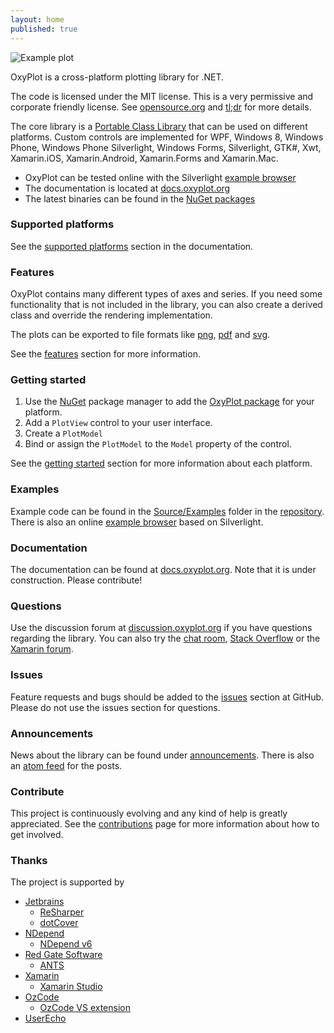 ```yaml
---
layout: home
published: true
---
```


![Example plot]

OxyPlot is a cross-platform plotting library for .NET. 

The code is licensed under the MIT license. This is a very permissive and corporate friendly license. See [opensource.org](http://opensource.org/licenses/MIT) and [tl;dr](https://tldrlegal.com/license/mit-license) for more details.

The core library is a [Portable Class Library] that can be used on different platforms. Custom controls are implemented for WPF, Windows 8, Windows Phone, Windows Phone Silverlight, Windows Forms, Silverlight, GTK#, Xwt, Xamarin.iOS, Xamarin.Android, Xamarin.Forms and Xamarin.Mac.

- OxyPlot can be tested online with the Silverlight [example browser]
- The documentation is located at [docs.oxyplot.org][docs]
- The latest binaries can be found in the [NuGet packages]

### Supported platforms

See the [supported platforms] section in the documentation.

### Features

OxyPlot contains many different types of axes and series. If you need some functionality that is not included in the library, you can also create a derived class and override the rendering implementation.

The plots can be exported to file formats like [png], [pdf] and [svg].

See the [features] section for more information. 

### Getting started

1. Use the [NuGet] package manager to add the [OxyPlot package][NuGet packages] for your platform. 
2. Add a `PlotView` control to your user interface. 
3. Create a `PlotModel`
4. Bind or assign the `PlotModel` to the `Model` property of the control.

See the [getting started] section for more information about each platform. 

### Examples

Example code can be found in the [Source/Examples] folder in the [repository]. There is also an online [example browser] based on Silverlight.

### Documentation

The documentation can be found at [docs.oxyplot.org][docs]. Note that it is under construction. Please contribute!

### Questions

Use the discussion forum at [discussion.oxyplot.org] if you have questions regarding the library. You can also try the [chat room], [Stack Overflow] or the [Xamarin forum].

### Issues

Feature requests and bugs should be added to the [issues] section at GitHub. Please do not use the issues section for questions.

### Announcements

News about the library can be found under [announcements]. There is also an [atom feed] for the posts.

### Contribute

This project is continuously evolving and any kind of help is greatly appreciated. See the [contributions] page for more information about how to get involved.

### Thanks

The project is supported by

- [Jetbrains]
  - [ReSharper]
  - [dotCover]
- [NDepend]
  - [NDepend v6][NDepend]
- [Red Gate Software]
  - [ANTS]
- [Xamarin]
  - [Xamarin Studio][Xamarin]
- [OzCode]
  - [OzCode VS extension]
- [UserEcho]

[Example plot]: /public/images/normal-distributions.png
[NuGet]: http://www.nuget.org/
[NuGet packages]: http://www.nuget.org/packages?q=oxyplot
[Portable Class Library]: http://msdn.microsoft.com/en-us/library/vstudio/gg597391(v=vs.100).aspx
[pdf]: /documentation/export-pdf
[png]: /documentation/export-png
[svg]: /documentation/export-svg

[oxyplot.org/documentation]: /documentation
[support]: /support
[features]: /documentation/features
[contributions]: /documentation/contributions
[getting started]: /documentation/getting-started
[supported platforms]: /documentation/supported-platforms
[announcements]: /announcements
[atom feed]: http://oxyplot.org/atom.xml
[docs]: http://docs.oxyplot.org/

[repository]: https://github.com/oxyplot/oxyplot
[Source/Examples]: https://github.com/oxyplot/oxyplot/tree/master/Source/Examples
[contributors]: https://github.com/oxyplot/oxyplot/graphs/contributors
[issues]: https://github.com/oxyplot/oxyplot/issues/

[example browser]: http://resources.oxyplot.org/examplebrowser/

[discussion.oxyplot.org]: http://oxyplot.userecho.com/
[chat room]: https://gitter.im/oxyplot/oxyplot
[Stack Overflow]: http://stackoverflow.com/questions/tagged/oxyplot?sort=newest
[Xamarin forum]: http://forums.xamarin.com/search?Search=oxyplot
[twitter]: https://twitter.com/search?q=oxyplot
[twitter-hashtag]: https://twitter.com/search?q=%23oxyplot&src=hash

[xamarin-component]: http://components.xamarin.com/
[xamarin-mac]: http://xamarin.com/mac
[mono-mac]: http://www.mono-project.com/MonoMac

[Jetbrains]: http://www.jetbrains.com/
[ReSharper]: http://www.jetbrains.com/resharper/
[dotCover]: http://www.jetbrains.com/dotcover/index.html?topDC
[NDepend]: http://www.ndepend.com/
[Red Gate Software]: http://www.red-gate.com/
[ANTS]: http://www.red-gate.com/products/dotnet-development/ants-performance-profiler/
[Xamarin]: http://www.xamarin.com/
[OzCode]: http://www.oz-code.com/
[OzCode VS extension]: http://visualstudiogallery.msdn.microsoft.com/36925113-cdce-4953-a5d6-fb3d2912dad7
[UserEcho]: http://www.userecho.com/

[jetbrains-banner]: http://www.jetbrains.com/img/banners/Codebetter.png
